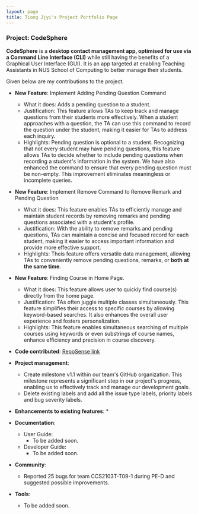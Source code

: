 ```yaml
---
layout: page
title: Tiong Jjyi's Project Portfolio Page
---
```


### Project: CodeSphere

**CodeSphere** is a **desktop contact management app, optimised for use via a Command Line Interface (CLI)**
while still having the benefits of a Graphical User Interface (GUI).
It is an app targeted at enabling Teaching Assistants in NUS School of Computing to better manage their students.

Given below are my contributions to the project.

* **New Feature**: Implement Adding Pending Question Command
    * What it does: Adds a pending question to a student.
    * Justification: This feature allows TAs to keep track and manage questions from their students more effectively. When a student approaches with a question, the TA can use this command to record the question under the student, making it easier for TAs to address each inquiry.
    * Highlights: Pending question is optional to a student. Recognizing that not every student may have pending questions, this feature allows TAs to decide whether to include pending questions when recording a student's information in the system. We have also enhanced the command to ensure that every pending question must be non-empty. This improvement eliminates meaningless or incomplete queries.


* **New Feature**: Implement Remove Command to Remove Remark and Pending Question
    * What it does: This feature enables TAs to efficiently manage and maintain student records by removing remarks and pending questions associated with a student's profile.
    * Justification:  With the ability to remove remarks and pending questions, TAs can maintain a concise and focused record for each student, making it easier to access important information and provide more effective support.
    * Highlights: Theis feature offers versatile data management, allowing TAs to conveniently remove pending questions, remarks, or **both** **at the same time**.

* **New Feature**: Finding Course in Home Page.
    * What it does: This feature allows user to quickly find course(s) directly from the home page.
    * Justification: TAs often juggle multiple classes simultaneously. This feature simplifies their access to specific courses by allowing keyword-based searches. It also enhances the overall user experience and fosters personalization.
    * Highlights: This feature enables simultaneous searching of multiple courses using keywords or even substrings of course names, enhance efficiency and precision in course discovery.

* **Code contributed**: [RepoSense link](https://nus-cs2103-ay2324s1.github.io/tp-dashboard/?search=&sort=groupTitle&sortWithin=title&timeframe=commit&mergegroup=&groupSelect=groupByRepos&breakdown=true&checkedFileTypes=docs~functional-code~test-code&since=2023-09-22&tabOpen=true&tabType=authorship&tabAuthor=tiongjjyi&tabRepo=AY2324S1-CS2103T-W15-4%2Ftp%5Bmaster%5D&authorshipIsMergeGroup=false&authorshipFileTypes=docs~functional-code~test-code&authorshipIsBinaryFileTypeChecked=false&authorshipIsIgnoredFilesChecked=false)

* **Project management**:
    * Create milestone v1.1 within our team's GitHub organization. This milestone represents a significant step in our project's progress, enabling us to effectively track and manage our development goals.
    * Delete existing labels and add all the issue type labels, priority labels and bug severity labels.

* **Enhancements to existing features**:
    * 

* **Documentation**:
    * User Guide:
        * To be added soon.
    * Developer Guide:
        * To be added soon.

* **Community**:
    * Reported 25 bugs for team CCS2103T-T09-1 during PE-D and suggested possible improvements.

* **Tools**:
    * To be added soon.

